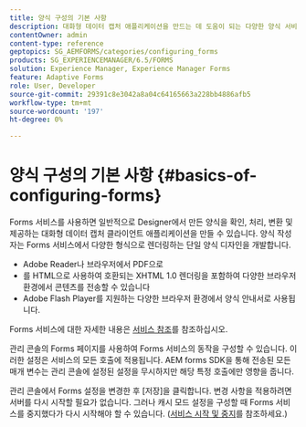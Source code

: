 ```yaml
---
title: 양식 구성의 기본 사항
description: 대화형 데이터 캡처 애플리케이션을 만드는 데 도움이 되는 다양한 양식 서비스에 대해 알아봅니다.
contentOwner: admin
content-type: reference
geptopics: SG_AEMFORMS/categories/configuring_forms
products: SG_EXPERIENCEMANAGER/6.5/FORMS
solution: Experience Manager, Experience Manager Forms
feature: Adaptive Forms
role: User, Developer
source-git-commit: 29391c8e3042a8a04c64165663a228bb4886afb5
workflow-type: tm+mt
source-wordcount: '197'
ht-degree: 0%

---
```


# 양식 구성의 기본 사항 {#basics-of-configuring-forms}

Forms 서비스를 사용하면 일반적으로 Designer에서 만든 양식을 확인, 처리, 변환 및 제공하는 대화형 데이터 캡처 클라이언트 애플리케이션을 만들 수 있습니다. 양식 작성자는 Forms 서비스에서 다양한 형식으로 렌더링하는 단일 양식 디자인을 개발합니다.

* Adobe Reader나 브라우저에서 PDF으로
* 를 HTML으로 사용하여 호환되는 XHTML 1.0 렌더링을 포함하여 다양한 브라우저 환경에서 콘텐츠를 전송할 수 있습니다
* Adobe Flash Player를 지원하는 다양한 브라우저 환경에서 양식 안내서로 사용됩니다.

Forms 서비스에 대한 자세한 내용은 [서비스 참조](https://www.adobe.com/go/learn_aemforms_services_63)를 참조하십시오.

관리 콘솔의 Forms 페이지를 사용하여 Forms 서비스의 동작을 구성할 수 있습니다. 이러한 설정은 서비스의 모든 호출에 적용됩니다. AEM forms SDK을 통해 전송된 모든 매개 변수는 관리 콘솔에 설정된 설정을 무시하지만 해당 특정 호출에만 영향을 줍니다.

관리 콘솔에서 Forms 설정을 변경한 후 [저장]을 클릭합니다. 변경 사항을 적용하려면 서버를 다시 시작할 필요가 없습니다. 그러나 캐시 모드 설정을 구성할 때 Forms 서비스를 중지했다가 다시 시작해야 할 수 있습니다. ([서비스 시작 및 중지](/help/forms/using/admin-help/starting-stopping-services.md#starting-and-stopping-services)를 참조하세요.)
